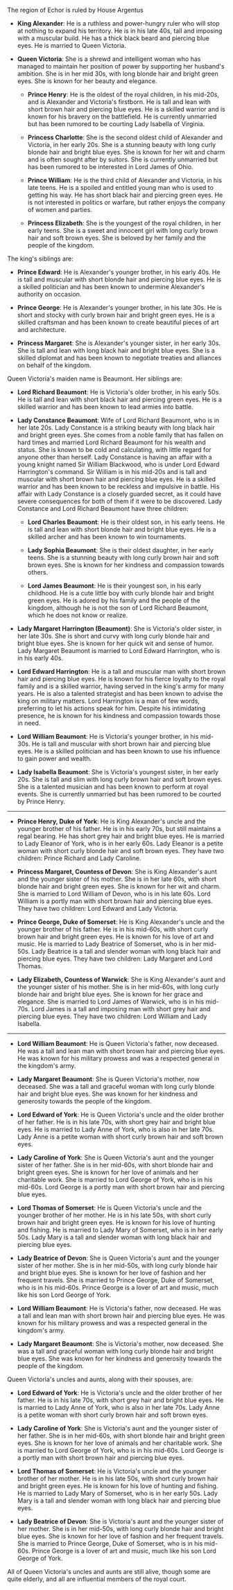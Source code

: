 The region of Echor is ruled by House Argentus

- **King Alexander**: He is a ruthless and power-hungry ruler who will stop at nothing to expand his territory. He is in his late 40s, tall and imposing with a muscular build. He has a thick black beard and piercing blue eyes. He is married to Queen Victoria.

- **Queen Victoria**: She is a shrewd and intelligent woman who has managed to maintain her position of power by supporting her husband's ambition. She is in her mid 30s, with long blonde hair and bright green eyes. She is known for her beauty and elegance.

  - **Prince Henry**: He is the oldest of the royal children, in his mid-20s, and is Alexander and Victoria's firstborn. He is tall and lean with short brown hair and piercing blue eyes. He is a skilled warrior and is known for his bravery on the battlefield. He is currently unmarried but has been rumored to be courting Lady Isabella of Virginia.

  - **Princess Charlotte**: She is the second oldest child of Alexander and Victoria, in her early 20s. She is a stunning beauty with long curly blonde hair and bright blue eyes. She is known for her wit and charm and is often sought after by suitors. She is currently unmarried but has been rumored to be interested in Lord James of Ohio.

  - **Prince William**: He is the third child of Alexander and Victoria, in his late teens. He is a spoiled and entitled young man who is used to getting his way. He has short black hair and piercing green eyes. He is not interested in politics or warfare, but rather enjoys the company of women and parties.

  - **Princess Elizabeth**: She is the youngest of the royal children, in her early teens. She is a sweet and innocent girl with long curly brown hair and soft brown eyes. She is beloved by her family and the people of the kingdom.

The king's siblings are:

- **Prince Edward**: He is Alexander's younger brother, in his early 40s. He is tall and muscular with short blonde hair and piercing blue eyes. He is a skilled politician and has been known to undermine Alexander's authority on occasion.

- **Prince George**: He is Alexander's younger brother, in his late 30s. He is short and stocky with curly brown hair and bright green eyes. He is a skilled craftsman and has been known to create beautiful pieces of art and architecture.

- **Princess Margaret**: She is Alexander's younger sister, in her early 30s. She is tall and lean with long black hair and bright blue eyes. She is a skilled diplomat and has been known to negotiate treaties and alliances on behalf of the kingdom.

Queen Victoria's maiden name is Beaumont. Her siblings are:

- **Lord Richard Beaumont**: He is Victoria's older brother, in his early 50s. He is tall and lean with short black hair and piercing green eyes. He is a skilled warrior and has been known to lead armies into battle.  

- **Lady Constance Beaumont**:  Wife of Lord Richard Beaumont, who is in her late 20s. Lady Constance is a striking beauty with long black hair and bright green eyes. She comes from a noble family that has fallen on hard times and married Lord Richard Beaumont for his wealth and status. She is known to be cold and calculating, with little regard for anyone other than herself.  Lady Constance is having an affair with a young knight named Sir William Blackwood, who is under Lord Edward Harrington's command. Sir William is in his mid-20s and is tall and muscular with short brown hair and piercing blue eyes. He is a skilled warrior and has been known to be reckless and impulsive in battle. His affair with Lady Constance is a closely guarded secret, as it could have severe consequences for both of them if it were to be discovered.  Lady Constance and Lord Richard Beaumont have three children:

  - **Lord Charles Beaumont**: He is their oldest son, in his early teens. He is tall and lean with short blonde hair and bright blue eyes. He is a skilled archer and has been known to win tournaments.

  - **Lady Sophia Beaumont**: She is their oldest daughter, in her early teens. She is a stunning beauty with long curly brown hair and soft brown eyes. She is known for her kindness and compassion towards others.

  - **Lord James Beaumont**: He is their youngest son, in his early childhood. He is a cute little boy with curly blonde hair and bright green eyes. He is adored by his family and the people of the kingdom, although he is not the son of Lord Richard Beaumont, which he does not know or realize.

- **Lady Margaret Harrington (Beaumont)**: She is Victoria's older sister, in her late 30s. She is short and curvy with long curly blonde hair and bright blue eyes. She is known for her quick wit and sense of humor.  Lady Margaret Beaumont is married to Lord Edward Harrington, who is in his early 40s. 

- **Lord Edward Harrington**:  He is a tall and muscular man with short brown hair and piercing blue eyes. He is known for his fierce loyalty to the royal family and is a skilled warrior, having served in the king's army for many years. He is also a talented strategist and has been known to advise the king on military matters. Lord Harrington is a man of few words, preferring to let his actions speak for him. Despite his intimidating presence, he is known for his kindness and compassion towards those in need.

- **Lord William Beaumont**: He is Victoria's younger brother, in his mid-30s. He is tall and muscular with short brown hair and piercing blue eyes. He is a skilled politician and has been known to use his influence to gain power and wealth.

- **Lady Isabella Beaumont**: She is Victoria's youngest sister, in her early 20s. She is tall and slim with long curly brown hair and soft brown eyes. She is a talented musician and has been known to perform at royal events. She is currently unmarried but has been rumored to be courted by Prince Henry.


---------

- **Prince Henry, Duke of York**: He is King Alexander's uncle and the younger brother of his father. He is in his early 70s, but still maintains a regal bearing. He has short grey hair and bright blue eyes. He is married to Lady Eleanor of York, who is in her early 60s. Lady Eleanor is a petite woman with short curly blonde hair and soft brown eyes. They have two children: Prince Richard and Lady Caroline.

- **Princess Margaret, Countess of Devon**: She is King Alexander's aunt and the younger sister of his mother. She is in her late 60s, with short blonde hair and bright green eyes. She is known for her wit and charm. She is married to Lord William of Devon, who is in his late 60s. Lord William is a portly man with short brown hair and piercing blue eyes. They have two children: Lord Edward and Lady Victoria.

- **Prince George, Duke of Somerset**: He is King Alexander's uncle and the younger brother of his father. He is in his mid-60s, with short curly brown hair and bright green eyes. He is known for his love of art and music. He is married to Lady Beatrice of Somerset, who is in her mid-50s. Lady Beatrice is a tall and slender woman with long black hair and piercing blue eyes. They have two children: Lady Margaret and Lord Thomas.

- **Lady Elizabeth, Countess of Warwick**: She is King Alexander's aunt and the younger sister of his mother. She is in her mid-60s, with long curly blonde hair and bright blue eyes. She is known for her grace and elegance. She is married to Lord James of Warwick, who is in his mid-70s. Lord James is a tall and imposing man with short grey hair and piercing blue eyes. They have two children: Lord William and Lady Isabella.

------------

- **Lord William Beaumont**: He is Queen Victoria's father, now deceased. He was a tall and lean man with short brown hair and piercing blue eyes. He was known for his military prowess and was a respected general in the kingdom's army.

- **Lady Margaret Beaumont**: She is Queen Victoria's mother, now deceased. She was a tall and graceful woman with long curly blonde hair and bright blue eyes. She was known for her kindness and generosity towards the people of the kingdom.

- **Lord Edward of York**: He is Queen Victoria's uncle and the older brother of her father. He is in his late 70s, with short grey hair and bright blue eyes. He is married to Lady Anne of York, who is also in her late 70s. Lady Anne is a petite woman with short curly brown hair and soft brown eyes.

- **Lady Caroline of York**: She is Queen Victoria's aunt and the younger sister of her father. She is in her mid-60s, with short blonde hair and bright green eyes. She is known for her love of animals and her charitable work. She is married to Lord George of York, who is in his mid-60s. Lord George is a portly man with short brown hair and piercing blue eyes.

- **Lord Thomas of Somerset**: He is Queen Victoria's uncle and the younger brother of her mother. He is in his late 50s, with short curly brown hair and bright green eyes. He is known for his love of hunting and fishing. He is married to Lady Mary of Somerset, who is in her early 50s. Lady Mary is a tall and slender woman with long black hair and piercing blue eyes.

- **Lady Beatrice of Devon**: She is Queen Victoria's aunt and the younger sister of her mother. She is in her mid-50s, with long curly blonde hair and bright blue eyes. She is known for her love of fashion and her frequent travels. She is married to Prince George, Duke of Somerset, who is in his mid-60s. Prince George is a lover of art and music, much like his son Lord George of York.

- **Lord William Beaumont**: He is Victoria's father, now deceased. He was a tall and lean man with short brown hair and piercing blue eyes. He was known for his military prowess and was a respected general in the kingdom's army.

- **Lady Margaret Beaumont**: She is Victoria's mother, now deceased. She was a tall and graceful woman with long curly blonde hair and bright blue eyes. She was known for her kindness and generosity towards the people of the kingdom.

Queen Victoria's uncles and aunts, along with their spouses, are:

- **Lord Edward of York**: He is Victoria's uncle and the older brother of her father. He is in his late 70s, with short grey hair and bright blue eyes. He is married to Lady Anne of York, who is also in her late 70s. Lady Anne is a petite woman with short curly brown hair and soft brown eyes.

- **Lady Caroline of York**: She is Victoria's aunt and the younger sister of her father. She is in her mid-60s, with short blonde hair and bright green eyes. She is known for her love of animals and her charitable work. She is married to Lord George of York, who is in his mid-60s. Lord George is a portly man with short brown hair and piercing blue eyes.

- **Lord Thomas of Somerset**: He is Victoria's uncle and the younger brother of her mother. He is in his late 50s, with short curly brown hair and bright green eyes. He is known for his love of hunting and fishing. He is married to Lady Mary of Somerset, who is in her early 50s. Lady Mary is a tall and slender woman with long black hair and piercing blue eyes.

- **Lady Beatrice of Devon**: She is Victoria's aunt and the younger sister of her mother. She is in her mid-50s, with long curly blonde hair and bright blue eyes. She is known for her love of fashion and her frequent travels. She is married to Prince George, Duke of Somerset, who is in his mid-60s. Prince George is a lover of art and music, much like his son Lord George of York.

All of Queen Victoria's uncles and aunts are still alive, though some are quite elderly, and all are influential members of the royal court.
